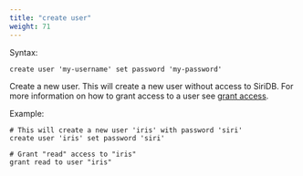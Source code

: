 ```yaml
---
title: "create user"
weight: 71
---
```


Syntax:

    create user 'my-username' set password 'my-password'

Create a new user. This will create a new user without access to SiriDB.
For more information on how to grant access to a user see [grant access](../../access/grant_access).

Example:

    # This will create a new user 'iris' with password 'siri'
    create user 'iris' set password 'siri'

    # Grant "read" access to "iris"
    grant read to user "iris"
